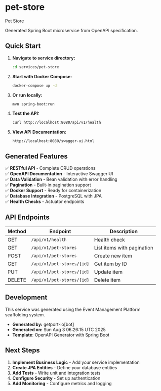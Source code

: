 # pet-store

Pet Store

Generated Spring Boot microservice from OpenAPI specification.

## Quick Start

1. **Navigate to service directory:**
   ```bash
   cd services/pet-store
   ```

2. **Start with Docker Compose:**
   ```bash
   docker-compose up -d
   ```

3. **Or run locally:**
   ```bash
   mvn spring-boot:run
   ```

4. **Test the API:**
   ```bash
   curl http://localhost:8080/api/v1/health
   ```

5. **View API Documentation:**
   ```
   http://localhost:8080/swagger-ui.html
   ```

## Generated Features

✅ **RESTful API** - Complete CRUD operations  
✅ **OpenAPI Documentation** - Interactive Swagger UI  
✅ **Data Validation** - Bean validation with error handling  
✅ **Pagination** - Built-in pagination support  
✅ **Docker Support** - Ready for containerization  
✅ **Database Integration** - PostgreSQL with JPA  
✅ **Health Checks** - Actuator endpoints  

## API Endpoints

| Method | Endpoint | Description |
|--------|----------|-------------|
| GET | `/api/v1/health` | Health check |
| GET | `/api/v1/pet-stores` | List items with pagination |
| POST | `/api/v1/pet-stores` | Create new item |
| GET | `/api/v1/pet-stores/{id}` | Get item by ID |
| PUT | `/api/v1/pet-stores/{id}` | Update item |
| DELETE | `/api/v1/pet-stores/{id}` | Delete item |

## Development

This service was generated using the Event Management Platform scaffolding system.

- **Generated by:** getport-io[bot]
- **Generated on:** Sun Aug  3 06:26:15 UTC 2025
- **Template:** OpenAPI Generator with Spring Boot

## Next Steps

1. **Implement Business Logic** - Add your service implementation
2. **Create JPA Entities** - Define your database entities  
3. **Add Tests** - Write unit and integration tests
4. **Configure Security** - Set up authentication
5. **Add Monitoring** - Configure metrics and logging
